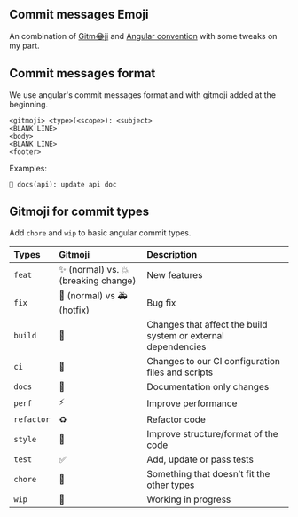 ## Commit messages Emoji
An combination of [Gitm😂ji](https://gitmoji.dev/) and [Angular convention](https://github.com/angular/angular/blob/22b96b9/CONTRIBUTING.md?fbclid=IwZXh0bgNhZW0CMTAAAR2LQVjo1dQwMh9G3W8yRjOn_TwKJvYQXKXgJ5JukKESElZ3cgyvda1TPn4_aem_AYayFnZXHwUm6ikGpkabBduLzKvmpgRVffJKt88fkheQPDJXHSY76RbHGa1fzhHIwzAmNn8uLg6Lilh43pB8-4CZ#-commit-message-guidelines) with some tweaks on my part.

## Commit messages format
We use angular's commit messages format and with gitmoji added at the beginning.
```
<gitmoji> <type>(<scope>): <subject>
<BLANK LINE>
<body>
<BLANK LINE>
<footer>
```

Examples:
```
📝 docs(api): update api doc
```

## Gitmoji for commit types
Add `chore` and `wip` to basic angular commit types.

| Types      | Gitmoji | Description                                               |
|:-----------|:------- |:----------------------------------------------------------|
| `feat`     | ✨ (normal) vs. 💥 (breaking change) | New features                |
| `fix`      | 🐛 (normal) vs 🚑️ (hotfix)           | Bug fix                     |
| `build`    | 👷 | Changes that affect the build system or external dependencies |
| `ci`       | 💚 | Changes to our CI configuration files and scripts             |
| `docs`     | 📝 | Documentation only changes                                    |
| `perf`     | ⚡️ | Improve performance                                           |
| `refactor` | ♻️ | Refactor code                                                 |
| `style`    | 🎨 | Improve structure/format of the code                          |
| `test`     | ✅ | Add, update or pass tests                                     |
| `chore`    | 🧹 | Something that doesn’t fit the other types                    |
| `wip`      | 🚧 | Working in progress                                           |